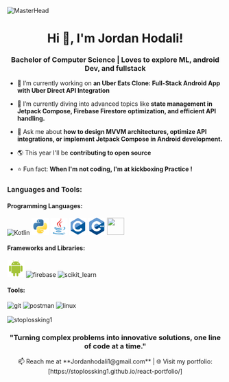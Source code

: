 ![MasterHead](https://indoanalytica.com/static/images/bannerr.gif)

<h1 align="center">Hi 👋, I'm Jordan Hodali!</h1>
<h3 align="center">Bachelor of Computer Science | Loves to explore ML, android Dev, and fullstack</h3>

- 🔭 I’m currently working on **an Uber Eats Clone: Full-Stack Android App with Uber Direct API Integration**

- 🌱 I’m currently diving into advanced topics like **state management in Jetpack Compose, Firebase Firestore optimization, and efficient API handling.**

- 💬 Ask me about **how to design MVVM architectures, optimize API integrations, or implement Jetpack Compose in Android development.**

- 🌎 This year I'll be **contributing to open source**

- ⭐️ Fun fact: **When I'm not coding, I'm at kickboxing Practice !**

<h3 align="left">Languages and Tools:</h3>
<h4>Programming Languages:</h4>
<p>
  <img src="https://cdn.icon-icons.com/icons2/2699/PNG/512/kotlinlang_logo_icon_170356.png" alt="Kotlin" width="40" height="40"/> 
  <img src="https://raw.githubusercontent.com/devicons/devicon/master/icons/python/python-original.svg" alt="python" width="40" height="40"/>
  <img src="https://raw.githubusercontent.com/devicons/devicon/master/icons/java/java-original.svg" alt="java" width="40" height="40"/>
  <img src="https://raw.githubusercontent.com/devicons/devicon/master/icons/c/c-original.svg" alt="c" width="40" height="40"/>
  <img src="https://raw.githubusercontent.com/devicons/devicon/master/icons/cplusplus/cplusplus-original.svg" alt="cplusplus" width="40" height="40"/>
  <img src="https://cdn.iconscout.com/icon/free/png-256/free-react-logo-icon-download-in-svg-png-gif-file-formats--company-brand-world-logos-vol-4-pack-icons-282599.png alt="cplusplus" width="40" height="40"/>
</p>

<h4>Frameworks and Libraries:</h4>
<p>
  <img src="https://raw.githubusercontent.com/devicons/devicon/master/icons/android/android-original.svg" alt="android" width="40" height="40"/>
  <img src="https://www.vectorlogo.zone/logos/firebase/firebase-icon.svg" alt="firebase" width="40" height="40"/>
  <img src="https://upload.wikimedia.org/wikipedia/commons/0/05/Scikit_learn_logo_small.svg" alt="scikit_learn" width="40" height="40"/>
</p>

<h4>Tools:</h4>
<p>
  <img src="https://www.vectorlogo.zone/logos/git-scm/git-scm-icon.svg" alt="git" width="40" height="40"/>
  <img src="https://www.vectorlogo.zone/logos/getpostman/getpostman-icon.svg" alt="postman" width="40" height="40"/>
  <img src="https://www.vectorlogo.zone/logos/linux/linux-icon.svg" alt="linux" width="40" height="40"/>
</p>

<p><img align="center" src="https://github-readme-stats.vercel.app/api/top-langs?username=stoplossking1&show_icons=true&locale=en&layout=compact" alt="stoplossking1" /></p>
<h3 align="center">"Turning complex problems into innovative solutions, one line of code at a time."</h3>

<p align="center">📫 Reach me at **Jordanhodali1@gmail.com** | 🌐 Visit my portfolio: [https://stoplossking1.github.io/react-portfolio/]</p>

